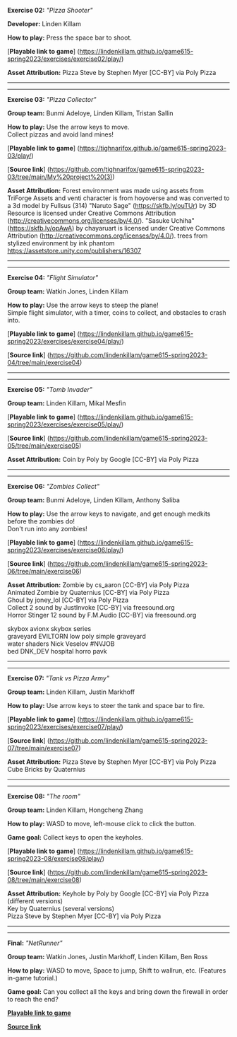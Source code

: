**Exercise 02:** _"Pizza Shooter"_

**Developer:** Linden Killam

**How to play:**
Press the space bar to shoot.

[**Playable link to game**] (https://lindenkillam.github.io/game615-spring2023/exercises/exercise02/play/)

**Asset Attribution:**
Pizza Steve by Stephen Myer [CC-BY] via Poly Pizza

________________________________________________________


________________________________________________________

**Exercise 03:** _"Pizza Collector"_

**Group team:** Bunmi Adeloye, Linden Killam, Tristan Sallin

**How to play:**
Use the arrow keys to move.<br>
Collect pizzas and avoid land mines!

[**Playable link to game**] (https://tighnarifox.github.io/game615-spring2023-03/play/)

[**Source link**] (https://github.com/tighnarifox/game615-spring2023-03/tree/main/My%20project%20(3))

**Asset Attribution:**
Forest environment was made using assets from TriForge Assets and venti character is from hoyoverse and was converted to a 3d model by Fullsus
(314)
"Naruto Sage" (https://skfb.ly/ouTUr) by 3D Resource is licensed under Creative Commons Attribution (http://creativecommons.org/licenses/by/4.0/).
"Sasuke Uchiha" (https://skfb.ly/opAwA) by chayaruart is licensed under Creative Commons Attribution (http://creativecommons.org/licenses/by/4.0/).
trees from stylized environment by ink phantom https://assetstore.unity.com/publishers/16307

________________________________________________________


________________________________________________________

**Exercise 04:** _"Flight Simulator"_
 
**Group team:** Watkin Jones, Linden Killam

**How to play:**
Use the arrow keys to steep the plane!<br>
Simple flight simulator, with a timer, coins to collect, and obstacles to crash into.

[**Playable link to game**] (https://lindenkillam.github.io/game615-spring2023/exercises/exercise04/play/)

[**Source link**] (https://github.com/lindenkillam/game615-spring2023-04/tree/main/exercise04)

________________________________________________________


________________________________________________________

**Exercise 05:** _"Tomb Invader"_

**Group team:** Linden Killam, Mikal Mesfin

[**Playable link to game**] (https://lindenkillam.github.io/game615-spring2023/exercises/exercise05/play/)

[**Source link**] (https://github.com/lindenkillam/game615-spring2023-05/tree/main/exercise05)

**Asset Attribution:**
Coin by Poly by Google [CC-BY] via Poly Pizza

________________________________________________________


________________________________________________________

**Exercise 06:** _"Zombies Collect"_

**Group team:** Bunmi Adeloye, Linden Killam, Anthony Saliba

**How to play:**
Use the arrow keys to navigate, and get enough medkits before the zombies do!<br>
Don't run into any zombies!

[**Playable link to game**] (https://lindenkillam.github.io/game615-spring2023/exercises/exercise06/play/)

[**Source link**] (https://github.com/lindenkillam/game615-spring2023-06/tree/main/exercise06)

**Asset Attribution:**
Zombie by cs_aaron [CC-BY] via Poly Pizza<br>
Animated Zombie by Quaternius [CC-BY] via Poly Pizza<br>
Ghoul by joney_lol [CC-BY] via Poly Pizza<br>
Collect 2 sound by JustInvoke [CC-BY] via freesound.org<br>
Horror Stinger 12 sound by F.M.Audio [CC-BY] via freesound.org<br>

skybox avionx skybox series<br>
graveyard EVILTORN low poly simple graveyard<br>
water shaders Nick Veselov #NVJOB<br>
bed DNK_DEV hospital horro pavk<br>

________________________________________________________


________________________________________________________

**Exercise 07:** _"Tank vs Pizza Army"_

**Group team:** Linden Killam, Justin Markhoff

**How to play:**
Use arrow keys to steer the tank and space bar to fire.

[**Playable link to game**] (https://lindenkillam.github.io/game615-spring2023/exercises/exercise07/play/)

[**Source link**] (https://github.com/lindenkillam/game615-spring2023-07/tree/main/exercise07)

**Asset Attribution:**
Pizza Steve by Stephen Myer [CC-BY] via Poly Pizza<br>
Cube Bricks by Quaternius<br>

________________________________________________________


________________________________________________________

**Exercise 08:** _"The room"_
 
**Group team:** Linden Killam, Hongcheng Zhang

**How to play:** 
WASD to move, left-mouse click to click the button. 

**Game goal:** 
Collect keys to open the keyholes.

[**Playable link to game**] (https://lindenkillam.github.io/game615-spring2023-08/exercise08/play/) 

[**Source link**] (https://github.com/lindenkillam/game615-spring2023-08/tree/main/exercise08) 

**Asset Attribution:**
Keyhole by Poly by Google [CC-BY] via Poly Pizza (different versions)<br>
Key by Quaternius (several versions)<br>
Pizza Steve by Stephen Myer [CC-BY] via Poly Pizza<br>

________________________________________________________


________________________________________________________

**Final:** _"NetRunner"_

**Group team:** Watkin Jones, Justin Markhoff, Linden Killam, Ben Ross

**How to play:** 
WASD to move, Space to jump, Shift to wallrun, etc. (Features in-game tutorial.)

**Game goal:**
Can you collect all the keys and bring down the firewall in order to reach the end?

[**Playable link to game**]()
 
[**Source link**](https://github.com/Watkinhj/game615-spring2023-final/tree/main/)